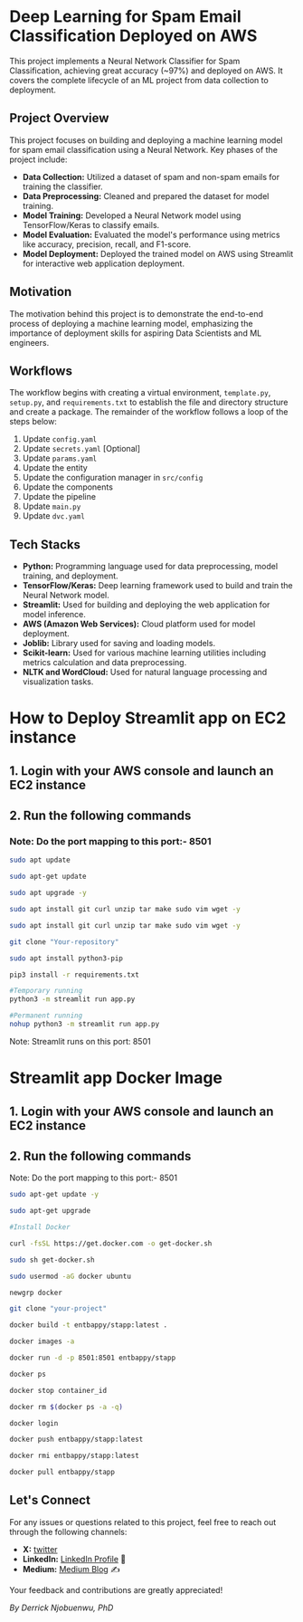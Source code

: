 # Deep Learning for Spam Email Classification Deployed on AWS

This project implements a Neural Network Classifier for Spam Classification, achieving great accuracy (~97%) and deployed on AWS. It covers the complete lifecycle of an ML project from data collection to deployment.

## Project Overview

This project focuses on building and deploying a machine learning model for spam email classification using a Neural Network. Key phases of the project include:

- **Data Collection:** Utilized a dataset of spam and non-spam emails for training the classifier.
- **Data Preprocessing:** Cleaned and prepared the dataset for model training.
- **Model Training:** Developed a Neural Network model using TensorFlow/Keras to classify emails.
- **Model Evaluation:** Evaluated the model's performance using metrics like accuracy, precision, recall, and F1-score.
- **Model Deployment:** Deployed the trained model on AWS using Streamlit for interactive web application deployment.

## Motivation
The motivation behind this project is to demonstrate the end-to-end process of deploying a machine learning model, emphasizing the importance of deployment skills for aspiring Data Scientists and ML engineers.

## Workflows

The workflow begins with creating a virtual environment, `template.py`, `setup.py`, and `requirements.txt` to establish the file and directory structure and create a package. The remainder of the workflow follows a loop of the steps below:

1. Update `config.yaml`
2. Update `secrets.yaml` [Optional]
3. Update `params.yaml`
4. Update the entity
5. Update the configuration manager in `src/config`
6. Update the components
7. Update the pipeline
8. Update `main.py`
9. Update `dvc.yaml`


## Tech Stacks
 - **Python:** Programming language used for data preprocessing, model training, and deployment.
 - **TensorFlow/Keras:** Deep learning framework used to build and train the Neural Network model.
 - **Streamlit:** Used for building and deploying the web application for model inference.
 - **AWS (Amazon Web Services):** Cloud platform used for model deployment.
 - **Joblib:** Library used for saving and loading models.
 - **Scikit-learn:** Used for various machine learning utilities including metrics calculation and data preprocessing.
 - **NLTK and WordCloud:** Used for natural language processing and visualization tasks.



# How to Deploy Streamlit app on EC2 instance

## 1. Login with your AWS console and launch an EC2 instance

## 2. Run the following commands

### Note: Do the port mapping to this port:- 8501

```bash
sudo apt update
```

```bash
sudo apt-get update
```

```bash
sudo apt upgrade -y
```

```bash
sudo apt install git curl unzip tar make sudo vim wget -y
```

```bash
sudo apt install git curl unzip tar make sudo vim wget -y
```

```bash
git clone "Your-repository"
```

```bash
sudo apt install python3-pip
```

```bash
pip3 install -r requirements.txt
```

```bash
#Temporary running
python3 -m streamlit run app.py
```

```bash
#Permanent running
nohup python3 -m streamlit run app.py
```

Note: Streamlit runs on this port: 8501


# Streamlit app Docker Image

## 1. Login with your AWS console and launch an EC2 instance
## 2. Run the following commands

Note: Do the port mapping to this port:- 8501

```bash
sudo apt-get update -y

sudo apt-get upgrade

#Install Docker

curl -fsSL https://get.docker.com -o get-docker.sh

sudo sh get-docker.sh

sudo usermod -aG docker ubuntu

newgrp docker
```

```bash
git clone "your-project"
```

```bash
docker build -t entbappy/stapp:latest . 
```

```bash
docker images -a  
```

```bash
docker run -d -p 8501:8501 entbappy/stapp 
```

```bash
docker ps  
```

```bash
docker stop container_id
```

```bash
docker rm $(docker ps -a -q)
```

```bash
docker login 
```

```bash
docker push entbappy/stapp:latest 
```

```bash
docker rmi entbappy/stapp:latest
```

```bash
docker pull entbappy/stapp
```
 
 ## Let's Connect
 For any issues or questions related to this project, feel free to reach out through the following channels:
 
 - **X:** [twitter](https://x.com/donadviser) 
 - **LinkedIn:** [LinkedIn Profile](https://www.linkedin.com/in/donadviser/) 👔
 - **Medium:** [Medium Blog](https://medium.com/@donadviser) ✍️
 
 Your feedback and contributions are greatly appreciated!
 
*By Derrick Njobuenwu, PhD*